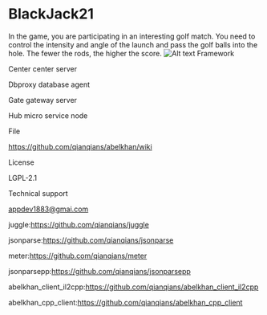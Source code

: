 # BlackJack21
In the game, you are participating in an interesting golf match. You need to control the intensity and angle of the launch and pass the golf balls into the hole. The fewer the rods, the higher the score.
![Alt text](https://github.com/appdev-support/BlackJack21/blob/master/IMG_0398.PNG)
Framework

Center center server

Dbproxy database agent

Gate gateway server

Hub micro service node

File

https://github.com/qianqians/abelkhan/wiki

License

LGPL-2.1

Technical support

appdev1883@gmai.com

juggle:https://github.com/qianqians/juggle

jsonparse:https://github.com/qianqians/jsonparse

meter:https://github.com/qianqians/meter

jsonparsepp:https://github.com/qianqians/jsonparsepp

abelkhan_client_il2cpp:https://github.com/qianqians/abelkhan_client_il2cpp

abelkhan_cpp_client:https://github.com/qianqians/abelkhan_cpp_client
